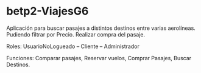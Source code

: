 # betp2-ViajesG6

Aplicación para buscar pasajes a distintos destinos entre varias aerolíneas. Pudiendo filtrar por Precio. Realizar compra del pasaje.
 
Roles: UsuarioNoLogueado – Cliente – Administrador
 
Funciones: Comparar pasajes, Reservar vuelos, Comprar Pasajes, Buscar Destinos.
 

